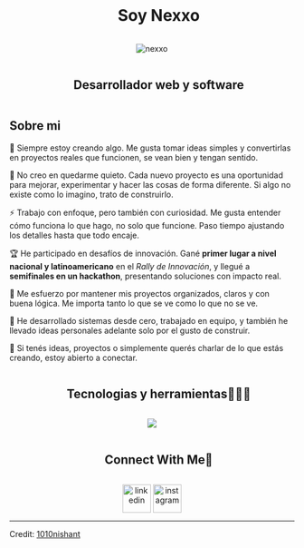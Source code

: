 <!--h1 without bottom border-->
<div id="user-content-toc">
  <ul align="center">
    <summary><h1 style="display: inline-block">Soy Nexxo</h1></summary>
  </ul>
</div>


<!--- snake -->
<div align="center">
  <img  src="https://github.com/user-attachments/assets/7939be3a-c80c-40cf-ad92-9d0b09076a93" alt="nexxo" /></a>
</div>


<!--h2 without bottom border-->
<div id="user-content-toc">
  <ul align="center">
    <summary><h2 style="display: inline-block">Desarrollador web y software</h2></summary>
  </ul>
</div>


<!--Intro start-->

## Sobre mi

🎯 Siempre estoy creando algo. Me gusta tomar ideas simples y convertirlas en proyectos reales que funcionen, se vean bien y tengan sentido.

💭 No creo en quedarme quieto. Cada nuevo proyecto es una oportunidad para mejorar, experimentar y hacer las cosas de forma diferente. Si algo no existe como lo imagino, trato de construirlo.

⚡ Trabajo con enfoque, pero también con curiosidad. Me gusta entender cómo funciona lo que hago, no solo que funcione. Paso tiempo ajustando los detalles hasta que todo encaje.

🏆 He participado en desafíos de innovación. Gané **primer lugar a nivel nacional y latinoamericano** en el *Rally de Innovación*, y llegué a **semifinales en un hackathon**, presentando soluciones con impacto real.

📌 Me esfuerzo por mantener mis proyectos organizados, claros y con buena lógica. Me importa tanto lo que se ve como lo que no se ve.

🚀 He desarrollado sistemas desde cero, trabajado en equipo, y también he llevado ideas personales adelante solo por el gusto de construir.

🤝 Si tenés ideas, proyectos o simplemente querés charlar de lo que estás creando, estoy abierto a conectar.

<!--h1 TECNOLOGIAS Y HERRAMIENTAS-->
<div id="user-content-toc">
  <ul align="center">
    <summary><h2 style="display: inline-block">Tecnologias y herramientas👨🏻‍💻</h2></summary>
  </ul>
</div>
<!--tech stack icons-->
<p align="center">
  <a href="https://skillicons.dev">
    <img src="https://skillicons.dev/icons?i=git,css,discord,figma,github,html,js,vscode,php" />
  </a>
</p>


<!-- Connect with me -->
<!--h2 without bottom border-->
<div id="user-content-toc">
  <ul align="center">
    <summary><h2 style="display: inline-block">Connect With Me🤝</h2></summary>
  </ul>
</div>

<!--icons and links-->
<p align="center">
<a href="www.linkedin.com/in/javier-gonzalez-1b6977307" target="blank"><img align="center" src="https://user-images.githubusercontent.com/88904952/234979284-68c11d7f-1acc-4f0c-ac78-044e1037d7b0.png" alt="linkedin" height="50" width="50" /></a>
<a href="https://www.instagram.com/ingenierojavier.code?igsh=MW9yNXM0OG92ZzMy" target="blank"><img align="center" src="https://user-images.githubusercontent.com/88904952/234981169-2dd1e58f-4b7e-468c-8213-034ba62156c3.png" alt="instagram" height="50" width="50" /></a>
</p>


-----------------------------------------------------------------------------------------------
Credit: [1010nishant](https://github.com/1010nishant)

